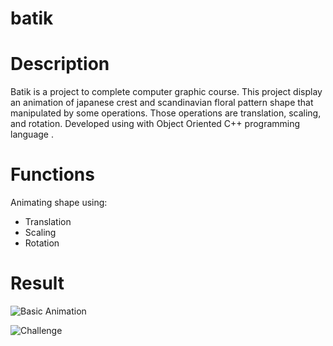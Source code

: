 # batik
# Description
Batik is a project to complete computer graphic course. This project display an animation of japanese crest and scandinavian floral pattern shape that manipulated by some operations. Those operations are translation, scaling, and rotation. Developed using with Object Oriented C++ programming language .

# Functions
Animating shape using:
- Translation
- Scaling
- Rotation

# Result

![Basic Animation](https://github.com/alyamaharanipj/batik/tree/main/screenshot/[GK_B_2018]GIF_181511038_Versi2.gif)

![Challenge](https://github.com/alyamaharanipj/batik/tree/main/screenshot/[GK_B_2018]GIF_181511038_Challenge.gif)
